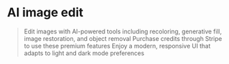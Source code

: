 # AI image edit 

> Edit images with AI-powered tools including recoloring, generative fill, image restoration, and object removal
> Purchase credits through Stripe to use these premium features
> Enjoy a modern, responsive UI that adapts to light and dark mode preferences
